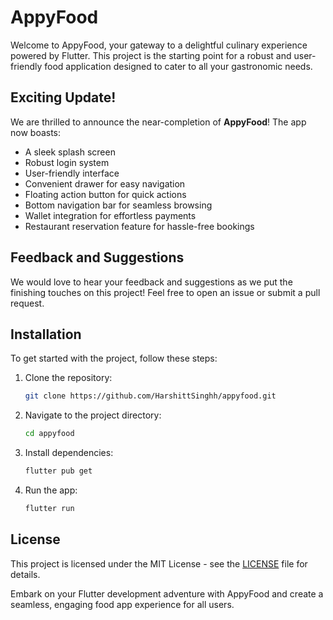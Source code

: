 # AppyFood

Welcome to AppyFood, your gateway to a delightful culinary experience powered by Flutter. This project is the starting point for a robust and user-friendly food application designed to cater to all your gastronomic needs.

## Exciting Update!





We are thrilled to announce the near-completion of **AppyFood**! The app now boasts:
- A sleek splash screen
- Robust login system
- User-friendly interface
- Convenient drawer for easy navigation
- Floating action button for quick actions
- Bottom navigation bar for seamless browsing
- Wallet integration for effortless payments
- Restaurant reservation feature for hassle-free bookings

## Feedback and Suggestions

We would love to hear your feedback and suggestions as we put the finishing touches on this project! Feel free to open an issue or submit a pull request.

## Installation

To get started with the project, follow these steps:

1. Clone the repository:
    ```bash
    git clone https://github.com/HarshittSinghh/appyfood.git
    ```
2. Navigate to the project directory:
    ```bash
    cd appyfood
    ```
3. Install dependencies:
    ```bash
    flutter pub get
    ```
4. Run the app:
    ```bash
    flutter run
    ```

## License

This project is licensed under the MIT License - see the [LICENSE](LICENSE) file for details.


Embark on your Flutter development adventure with AppyFood and create a seamless, engaging food app experience for all users.
